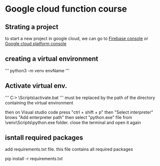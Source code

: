 # Google cloud function course
## Strating a project

to start a new project in google cloud, we can go to [Firebase console](https://console.firebase.google.com) or [Google cloud platform console](https://console.cloud.google.com)

## creating a virtual environment
'''
python3 -m venv envName
'''

## Activate virtual env. 

'''
C:\> <venv>\Scripts\activate.bat
'''
<venv> must be replaced by the path of the directory containing the virtual environment

then on Visual studio code press "ctrl + shift + p" then "Select interpreter" brows "Add enterpreter path" then select "python.exe" file from \venv\Scripts\python.exe folder. close the terminal and open it again


## isntall required packages
add requirements.txt file. this file contains all required packages

pip install -r requirements.txt
